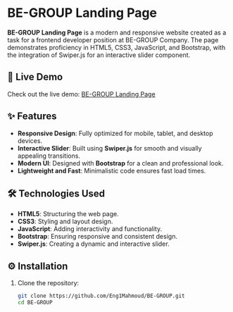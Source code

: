 # BE-GROUP Landing Page

**BE-GROUP Landing Page** is a modern and responsive website created as a task for a frontend developer position at BE-GROUP Company. The page demonstrates proficiency in HTML5, CSS3, JavaScript, and Bootstrap, with the integration of Swiper.js for an interactive slider component.

## 🚀 Live Demo
Check out the live demo: [BE-GROUP Landing Page](https://be-group.vercel.app/)

## ✨ Features
- **Responsive Design**: Fully optimized for mobile, tablet, and desktop devices.
- **Interactive Slider**: Built using **Swiper.js** for smooth and visually appealing transitions.
- **Modern UI**: Designed with **Bootstrap** for a clean and professional look.
- **Lightweight and Fast**: Minimalistic code ensures fast load times.

## 🛠️ Technologies Used
- **HTML5**: Structuring the web page.
- **CSS3**: Styling and layout design.
- **JavaScript**: Adding interactivity and functionality.
- **Bootstrap**: Ensuring responsive and consistent design.
- **Swiper.js**: Creating a dynamic and interactive slider.

## ⚙️ Installation

1. Clone the repository:
   ```bash
   git clone https://github.com/Eng1Mahmoud/BE-GROUP.git
   cd BE-GROUP
